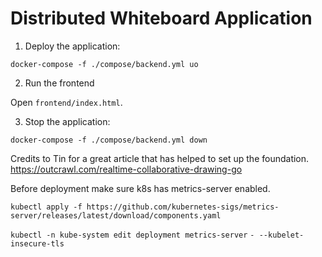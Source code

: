 # Distributed Whiteboard Application

1. Deploy the application:

```docker-compose -f ./compose/backend.yml uo```

2. Run the frontend

Open `frontend/index.html`.

3. Stop the application:

```docker-compose -f ./compose/backend.yml down```

Credits to Tin for a great article that has helped to set up the foundation.
https://outcrawl.com/realtime-collaborative-drawing-go

Before deployment make sure k8s has metrics-server enabled.

```kubectl apply -f https://github.com/kubernetes-sigs/metrics-server/releases/latest/download/components.yaml```

```kubectl -n kube-system edit deployment metrics-server```
```- --kubelet-insecure-tls```